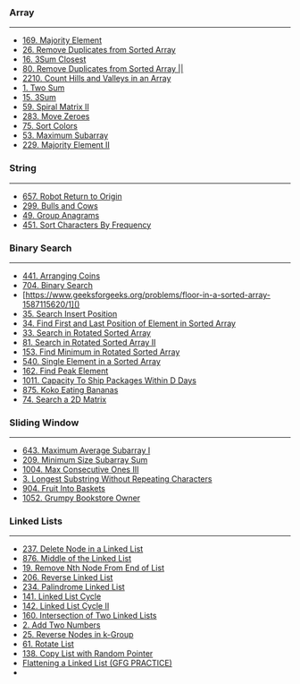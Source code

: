 ### Array

---

- [169. Majority Element](https://leetcode.com/problems/majority-element/submissions/1770663199/)
- [26. Remove Duplicates from Sorted Array](https://leetcode.com/problems/remove-duplicates-from-sorted-array/submissions/1770664848/)
- [16. 3Sum Closest](https://leetcode.com/problems/3sum-closest/submissions/1770668701/)
- [80. Remove Duplicates from Sorted Array ||](https://leetcode.com/problems/remove-duplicates-from-sorted-array-ii/submissions/1770669350/)
- [2210. Count Hills and Valleys in an Array](https://leetcode.com/problems/count-hills-and-valleys-in-an-array/submissions/1770674079/)
- [1. Two Sum](https://leetcode.com/problems/two-sum/submissions/1789377560/?envType=problem-list-v2&envId=array)
- [15. 3Sum]()
- [59. Spiral Matrix II]()
- [283. Move Zeroes]()
- [75. Sort Colors]()
- [53. Maximum Subarray](https://leetcode.com/problems/maximum-subarray/submissions/1789378575/?envType=problem-list-v2&envId=array)
- [229. Majority Element II]()


### String

---

- [657. Robot Return to Origin](https://leetcode.com/problems/robot-return-to-origin/submissions/1770682009/)
- [299. Bulls and Cows]()
- [49. Group Anagrams](https://leetcode.com/problems/group-anagrams/submissions/1789376430/?envType=problem-list-v2&envId=string)
- [451. Sort Characters By Frequency]()


### Binary Search

---

- [441. Arranging Coins](https://leetcode.com/problems/arranging-coins/submissions/1770689860/)
- [704. Binary Search](https://leetcode.com/problems/binary-search/submissions/1789371129/?envType=problem-list-v2&envId=binary-search)
- [https://www.geeksforgeeks.org/problems/floor-in-a-sorted-array-1587115620/1]()
- [35. Search Insert Position](https://leetcode.com/problems/search-insert-position/submissions/1789372449/?envType=problem-list-v2&envId=binary-search)
- [34. Find First and Last Position of Element in Sorted Array](https://leetcode.com/problems/find-first-and-last-position-of-element-in-sorted-array/submissions/1789371966/?envType=problem-list-v2&envId=binary-search)
- [33. Search in Rotated Sorted Array](https://leetcode.com/problems/search-in-rotated-sorted-array/submissions/1789371552/?envType=problem-list-v2&envId=binary-search)
- [81. Search in Rotated Sorted Array II](https://leetcode.com/problems/search-in-rotated-sorted-array-ii/submissions/1789373720/?envType=problem-list-v2&envId=binary-search)
- [153. Find Minimum in Rotated Sorted Array](https://leetcode.com/problems/find-minimum-in-rotated-sorted-array/submissions/1789374291/?envType=problem-list-v2&envId=binary-search)
- [540. Single Element in a Sorted Array](https://leetcode.com/problems/single-element-in-a-sorted-array/submissions/1789374742/?envType=problem-list-v2&envId=binary-search)
- [162. Find Peak Element]()
- [1011. Capacity To Ship Packages Within D Days]()
- [875. Koko Eating Bananas]()
- [74. Search a 2D Matrix]()


### Sliding Window

---

- [643. Maximum Average Subarray I](https://leetcode.com/problems/maximum-average-subarray-i/submissions/1770693347/)
- [209. Minimum Size Subarray Sum](https://leetcode.com/problems/minimum-size-subarray-sum/submissions/1770694118/)
- [1004. Max Consecutive Ones III](https://leetcode.com/problems/max-consecutive-ones-iii/submissions/1770694826/)
- [3. Longest Substring Without Repeating Characters](https://leetcode.com/problems/longest-substring-without-repeating-characters/submissions/1770698204/)
- [904. Fruit Into Baskets](https://leetcode.com/problems/fruit-into-baskets/submissions/1770702265/)
- [1052. Grumpy Bookstore Owner]()


### Linked Lists

---

- [237. Delete Node in a Linked List](https://leetcode.com/problems/delete-node-in-a-linked-list/submissions/1789364155/?envType=problem-list-v2&envId=linked-list)
- [876. Middle of the Linked List](https://leetcode.com/problems/middle-of-the-linked-list/submissions/1789364682/?envType=problem-list-v2&envId=linked-list)
- [19. Remove Nth Node From End of List](https://leetcode.com/problems/remove-nth-node-from-end-of-list/submissions/1789365064/?envType=problem-list-v2&envId=linked-list)
- [206. Reverse Linked List](https://leetcode.com/problems/reverse-linked-list/submissions/1789366602/?envType=problem-list-v2&envId=linked-list)
- [234. Palindrome Linked List](https://leetcode.com/problems/palindrome-linked-list/submissions/1789367559/?envType=problem-list-v2&envId=linked-list)
- [141. Linked List Cycle](https://leetcode.com/problems/linked-list-cycle/submissions/1789368786/?envType=problem-list-v2&envId=linked-list)
- [142. Linked List Cycle II](https://leetcode.com/problems/linked-list-cycle-ii/submissions/1789368451/?envType=problem-list-v2&envId=linked-list)
- [160. Intersection of Two Linked Lists](https://leetcode.com/problems/intersection-of-two-linked-lists/submissions/1790337376/?envType=problem-list-v2&envId=linked-list)
- [2. Add Two Numbers](https://leetcode.com/problems/add-two-numbers/submissions/1790345602/?envType=problem-list-v2&envId=linked-list)
- [25. Reverse Nodes in k-Group](https://leetcode.com/problems/reverse-nodes-in-k-group/submissions/1791244778/?envType=problem-list-v2&envId=linked-list)
- [61. Rotate List](https://leetcode.com/problems/rotate-list/submissions/1791265675/?envType=problem-list-v2&envId=linked-list)
- [138. Copy List with Random Pointer]()
- [Flattening a Linked List (GFG PRACTICE)]()
-
